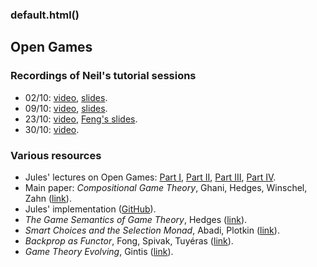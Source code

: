 ### default.html()


Open Games
-----------------


### Recordings of Neil's tutorial sessions

* 02/10: [video](https://web.microsoftstream.com/video/2997ebcb-f5b2-4a61-a523-88f3c5ead3ef), [slides](./opengames-tutorial-2020/slides01.pdf).
* 09/10: [video](https://web.microsoftstream.com/video/cfac4333-1343-4b56-a61e-1df0aca224f2), [slides](./opengames-tutorial-2020/slides02.pdf).
* 23/10: [video](https://web.microsoftstream.com/video/f8294811-e514-4868-a3c2-bc3a12b41017), [Feng's slides](./opengames-tutorial-2020/slides03.pdf).
* 30/10: [video](https://web.microsoftstream.com/video/36b6b528-a8d4-410b-938c-f6a13f829d72).

### Various resources

* Jules' lectures on Open Games: [Part I](https://www.youtube.com/watch?v=5Qny8YmLUzk), [Part II](https://www.youtube.com/watch?v=ydZ81HDhLnw), [Part III](https://www.youtube.com/watch?v=7qYVm5XvVLQ), [Part IV](https://www.youtube.com/watch?v=ncv3wed1QmQ).
* Main paper: *Compositional Game Theory*, Ghani, Hedges, Winschel, Zahn ([link](https://dl.acm.org/doi/10.1145/3209108.3209165)).
* Jules' implementation ([GitHub](https://github.com/jules-hedges/open-games-hs)).
* *The Game Semantics of Game Theory*, Hedges ([link](https://arxiv.org/abs/1904.11287)).
* *Smart Choices and the Selection Monad*, Abadi, Plotkin ([link](https://arxiv.org/abs/2007.08926)).
* *Backprop as Functor*, Fong, Spivak, Tuyéras ([link](https://arxiv.org/abs/1711.10455)).
* *Game Theory Evolving*, Gintis ([link](https://press.princeton.edu/books/paperback/9780691140513/game-theory-evolving)).

